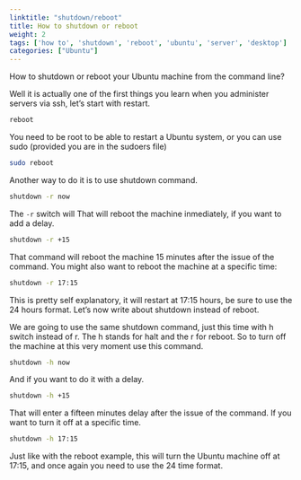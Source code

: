 ```yaml
---
linktitle: "shutdown/reboot"
title: How to shutdown or reboot
weight: 2
tags: ['how to', 'shutdown', 'reboot', 'ubuntu', 'server', 'desktop']
categories: ["Ubuntu"]
---
```


How to shutdown or reboot your Ubuntu machine from the command line?

Well it is actually one of the first things you learn when you administer servers via ssh, let’s start with restart.
```bash
reboot
```
You need to be root to be able to restart a Ubuntu system, or you can use sudo (provided you are in the sudoers file)
```bash
sudo reboot
```
Another way to do it is to use shutdown command.
```bash
shutdown -r now
```
The `-r` switch will That will reboot the machine inmediately, if you want to add a delay.
```bash
shutdown -r +15
```
That command will reboot the machine 15 minutes after the issue of the command. You might also want to reboot the machine at a specific time:
```bash
shutdown -r 17:15
```
This is pretty self explanatory, it will restart at 17:15 hours, be sure to use the 24 hours format. Let’s now write about shutdown instead of reboot.

We are going to use the same shutdown command, just this time with h switch instead of r. The h stands for halt and the r for reboot. So to turn off the machine at this very moment use this command.
```bash
shutdown -h now
```
And if you want to do it with a delay.
```bash
shutdown -h +15
```
That will enter a fifteen minutes delay after the issue of the command. If you want to turn it off at a specific time.
```bash
shutdown -h 17:15
```
Just like with the reboot example, this will turn the Ubuntu machine off at 17:15, and once again you need to use the 24 time format.

